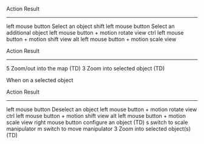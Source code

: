 

Action                              Result
-------------------------------     ----------------------------------
left mouse button                   Select an object
shift left mouse button             Select an additional object
left mouse button + motion          rotate view
ctrl left mouse button + motion     shift view
alt left mouse button + motion      scale view


Action                              Result
-------------------------------     ----------------------------------
5                                   Zoom/out into the map  (TD)
3                                   Zoom into selected object (TD)


When on a selected object

Action                              Result
-------------------------------     ----------------------------------
left mouse button                   Deselect an object
left mouse button + motion          rotate view
ctrl left mouse button + motion     shift view
alt left mouse button + motion      scale view
right mouse button                  configure an object (TD)
s                                   switch to scale manipulator
m                                   switch to move manipulator
3                                   Zoom into selected object(s) (TD)

